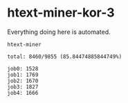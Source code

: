 # htext-miner-kor-3

Everything doing here is automated.

```
htext-miner

total: 8460/9855 (85.84474885844749%)

job0: 1528
job1: 1769
job2: 1670
job3: 1827
job4: 1666
```